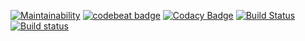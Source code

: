 [![Maintainability](https://api.codeclimate.com/v1/badges/0a937e87c11fd57cd240/maintainability)](https://codeclimate.com/github/buluma/etc_2/maintainability) [![codebeat badge](https://codebeat.co/badges/cc455f1d-2a5d-40c4-8a31-3812c18245b5)](https://codebeat.co/projects/github-com-buluma-etc_2-master) [![Codacy Badge](https://api.codacy.com/project/badge/Grade/0e8d9645e07d4f7e98f06c98d0828cd6)](https://www.codacy.com/app/buluma/etc_2?utm_source=github.com&amp;utm_medium=referral&amp;utm_content=buluma/etc_2&amp;utm_campaign=Badge_Grade) [![Build Status](https://travis-ci.org/buluma/etc_2.svg?branch=master)](https://travis-ci.org/buluma/etc_2) [![Build status](https://ci.appveyor.com/api/projects/status/atabux59n46rp5p6?svg=true)](https://ci.appveyor.com/project/buluma/etc-2)

